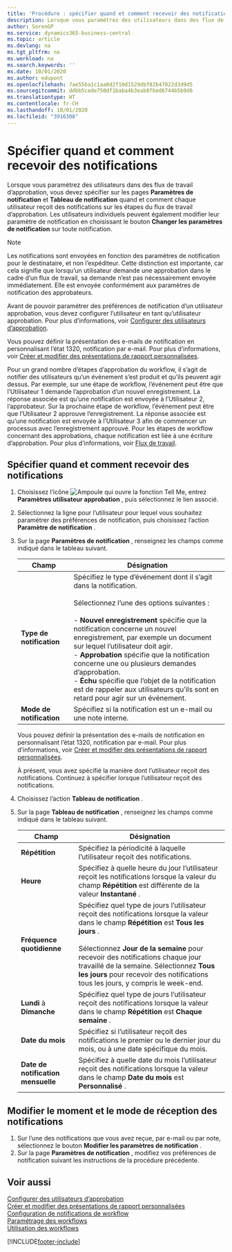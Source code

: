 ```yaml
---
title: 'Procédure : spécifier quand et comment recevoir des notifications | Microsoft Docs'
description: Lorsque vous paramétrez des utilisateurs dans des flux de travail d’approbation, vous devez spécifier sur les pages Paramètres de notification et Tableau de notification quand et comment chaque utilisateur reçoit des notifications sur les étapes du flux de travail d’approbation. Les utilisateurs individuels peuvent également modifier leur paramètre de notification en choisissant le bouton Changer les paramètres de notification sur toute notification.
author: SorenGP
ms.service: dynamics365-business-central
ms.topic: article
ms.devlang: na
ms.tgt_pltfrm: na
ms.workload: na
ms.search.keywords: ''
ms.date: 10/01/2020
ms.author: edupont
ms.openlocfilehash: 7ae55ba1c1aa0d2f10d1529dbf82b47022d3d9d5
ms.sourcegitcommit: ddbb5cede750df1baba4b3eab8fbed6744b5b9d6
ms.translationtype: HT
ms.contentlocale: fr-CH
ms.lasthandoff: 10/01/2020
ms.locfileid: "3916308"
---
```

# <a name="specify-when-and-how-to-receive-notifications"></a>Spécifier quand et comment recevoir des notifications
Lorsque vous paramétrez des utilisateurs dans des flux de travail d’approbation, vous devez spécifier sur les pages **Paramètres de notification** et **Tableau de notification** quand et comment chaque utilisateur reçoit des notifications sur les étapes du flux de travail d’approbation. Les utilisateurs individuels peuvent également modifier leur paramètre de notification en choisissant le bouton **Changer les paramètres de notification** sur toute notification.  

> [!NOTE]
> Les notifications sont envoyées en fonction des paramètres de notification pour le destinataire, et non l’expéditeur. Cette distinction est importante, car cela signifie que lorsqu’un utilisateur demande une approbation dans le cadre d’un flux de travail, sa demande n’est pas nécessairement envoyée immédiatement. Elle est envoyée conformément aux paramètres de notification des approbateurs. 

 Avant de pouvoir paramétrer des préférences de notification d’un utilisateur approbation, vous devez configurer l’utilisateur en tant qu’utilisateur approbation. Pour plus d’informations, voir [Configurer des utilisateurs d’approbation](across-how-to-set-up-approval-users.md).  

 Vous pouvez définir la présentation des e-mails de notification en personnalisant l’état 1320, notification par e-mail. Pour plus d’informations, voir [Créer et modifier des présentations de rapport personnalisées](ui-how-create-custom-report-layout.md).  

 Pour un grand nombre d’étapes d’approbation du workflow, il s’agit de notifier des utilisateurs qu’un événement s’est produit et qu’ils peuvent agir dessus. Par exemple, sur une étape de workflow, l’événement peut être que l’Utilisateur 1 demande l’approbation d’un nouvel enregistrement. La réponse associée est qu’une notification est envoyée à l’Utilisateur 2, l’approbateur. Sur la prochaine étape de workflow, l’événement peut être que l’Utilisateur 2 approuve l’enregistrement. La réponse associée est qu’une notification est envoyée à l’Utilisateur 3 afin de commencer un processus avec l’enregistrement approuvé. Pour les étapes de workflow concernant des approbations, chaque notification est liée à une écriture d’approbation. Pour plus d’informations, voir [Flux de travail](across-workflow.md).  

## <a name="specify-when-and-how-users-receive-notifications"></a>Spécifier quand et comment recevoir des notifications  

1.  Choisissez l’icône ![Ampoule qui ouvre la fonction Tell Me](media/ui-search/search_small.png "Dites-moi ce que vous voulez faire"), entrez **Paramètres utilisateur approbation** , puis sélectionnez le lien associé.  
2.  Sélectionnez la ligne pour l’utilisateur pour lequel vous souhaitez paramétrer des préférences de notification, puis choisissez l’action **Paramètre de notification** .  
3.  Sur la page **Paramètres de notification** , renseignez les champs comme indiqué dans le tableau suivant.  

    |Champ|Désignation|  
    |---------------------------------|---------------------------------------|  
    |**Type de notification**|Spécifiez le type d’événement dont il s’agit dans la notification.<br /><br /> Sélectionnez l’une des options suivantes :<br /><br /> -   **Nouvel enregistrement** spécifie que la notification concerne un nouvel enregistrement, par exemple un document sur lequel l’utilisateur doit agir.<br />-   **Approbation** spécifie que la notification concerne une ou plusieurs demandes d’approbation.<br />-   **Échu** spécifie que l’objet de la notification est de rappeler aux utilisateurs qu’ils sont en retard pour agir sur un événement.|  
    |**Mode de notification**|Spécifiez si la notification est un e-mail ou une note interne.|

    Vous pouvez définir la présentation des e-mails de notification en personnalisant l’état 1320, notification par e-mail. Pour plus d’informations, voir [Créer et modifier des présentations de rapport personnalisées](ui-how-create-custom-report-layout.md).

    À présent, vous avez spécifié la manière dont l’utilisateur reçoit des notifications. Continuez à spécifier lorsque l’utilisateur reçoit des notifications.  

4.  Choisissez l’action **Tableau de notification** .  
5.  Sur la page **Tableau de notification** , renseignez les champs comme indiqué dans le tableau suivant.  

    |Champ|Désignation|  
    |---------------------------------|---------------------------------------|  
    |**Répétition**|Spécifiez la périodicité à laquelle l’utilisateur reçoit des notifications.|  
    |**Heure**|Spécifiez à quelle heure du jour l’utilisateur reçoit les notifications lorsque la valeur du champ **Répétition** est différente de la valeur **Instantané** .|  
    |**Fréquence quotidienne**|Spécifiez quel type de jours l’utilisateur reçoit des notifications lorsque la valeur dans le champ **Répétition** est **Tous les jours** .<br /><br /> Sélectionnez **Jour de la semaine** pour recevoir des notifications chaque jour travaillé de la semaine. Sélectionnez **Tous les jours** pour recevoir des notifications tous les jours, y compris le week-end.|  
    |**Lundi** à **Dimanche**|Spécifiez quel type de jours l’utilisateur reçoit des notifications lorsque la valeur dans le champ **Répétition** est **Chaque semaine** .|  
    |**Date du mois**|Spécifiez si l’utilisateur reçoit des notifications le premier ou le dernier jour du mois, ou à une date spécifique du mois.|  
    |**Date de notification mensuelle**|Spécifiez à quelle date du mois l’utilisateur reçoit des notifications lorsque la valeur dans le champ **Date du mois** est **Personnalisé** .|  

## <a name="change-when-and-how-you-receive-notifications"></a>Modifier le moment et le mode de réception des notifications  
1.  Sur l’une des notifications que vous avez reçue, par e-mail ou par note, sélectionnez le bouton **Modifier les paramètres de notification** .  
2.  Sur la page **Paramètres de notification** , modifiez vos préférences de notification suivant les instructions de la procédure précédente.  

## <a name="see-also"></a>Voir aussi  
 [Configurer des utilisateurs d’approbation](across-how-to-set-up-approval-users.md)   
 [Créer et modifier des présentations de rapport personnalisées](ui-how-create-custom-report-layout.md)   
 [Configuration de notifications de workflow](across-setting-up-workflow-notifications.md)   
 [Paramétrage des workflows](across-set-up-workflows.md)   
 [Utilisation des workflows](across-use-workflows.md)


[!INCLUDE[footer-include](includes/footer-banner.md)]